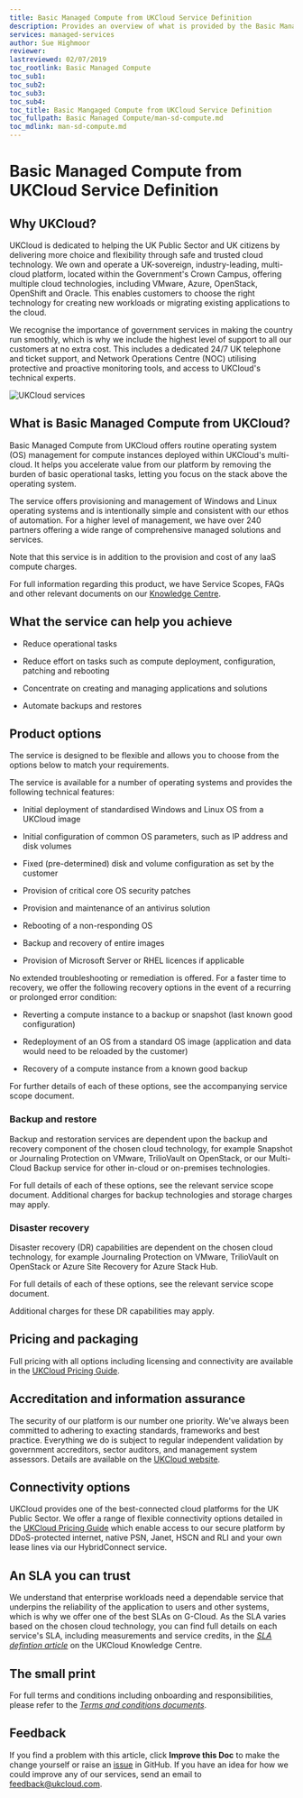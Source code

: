 ```yaml
---
title: Basic Managed Compute from UKCloud Service Definition
description: Provides an overview of what is provided by the Basic Managed Compute from UKCloud service
services: managed-services
author: Sue Highmoor
reviewer:
lastreviewed: 02/07/2019
toc_rootlink: Basic Managed Compute
toc_sub1: 
toc_sub2:
toc_sub3:
toc_sub4:
toc_title: Basic Mangaged Compute from UKCloud Service Definition
toc_fullpath: Basic Managed Compute/man-sd-compute.md
toc_mdlink: man-sd-compute.md
---
```


# Basic Managed Compute from UKCloud Service Definition

## Why UKCloud?

UKCloud is dedicated to helping the UK Public Sector and UK citizens by delivering more choice and flexibility through safe and trusted cloud technology. We own and operate a UK-sovereign, industry-leading, multi-cloud platform, located within the Government's Crown Campus, offering multiple cloud technologies, including VMware, Azure, OpenStack, OpenShift and Oracle. This enables customers to choose the right technology for creating new workloads or migrating existing applications to the cloud.

We recognise the importance of government services in making the country run smoothly, which is why we include the highest level of support to all our customers at no extra cost. This includes a dedicated 24/7 UK telephone and ticket support, and Network Operations Centre (NOC) utilising protective and proactive monitoring tools, and access to UKCloud's technical experts.

![UKCloud services](images/ukc-services.png)

## What is Basic Managed Compute from UKCloud?

Basic Managed Compute from UKCloud offers routine operating system (OS) management for compute instances deployed within UKCloud's multi-cloud. It helps you accelerate value from our platform by removing the burden of basic operational tasks, letting you focus on the stack above the operating system.

The service offers provisioning and management of Windows and Linux operating systems and is intentionally simple and consistent with our ethos of automation. For a higher level of management, we have over 240 partners offering a wide range of comprehensive managed solutions and services.

Note that this service is in addition to the provision and cost of any IaaS compute charges.

For full information regarding this product, we have Service Scopes, FAQs and other relevant documents on our [Knowledge Centre](https://docs.ukcloud.com).

## What the service can help you achieve

- Reduce operational tasks

- Reduce effort on tasks such as compute deployment, configuration, patching and rebooting

- Concentrate on creating and managing applications and solutions

- Automate backups and restores

## Product options

The service is designed to be flexible and allows you to choose from the options below to match your requirements.

The service is available for a number of operating systems and provides the following technical features:

- Initial deployment of standardised Windows and Linux OS from a UKCloud image

- Initial configuration of common OS parameters, such as IP address and disk volumes

- Fixed (pre-determined) disk and volume configuration as set by the customer

- Provision of critical core OS security patches

- Provision and maintenance of an antivirus solution

- Rebooting of a non-responding OS

- Backup and recovery of entire images

- Provision of Microsoft Server or RHEL licences if applicable

No extended troubleshooting or remediation is offered. For a faster time to recovery, we offer the following recovery options in the event of a recurring or prolonged error condition:

- Reverting a compute instance to a backup or snapshot (last known good configuration)

- Redeployment of an OS from a standard OS image (application and data would need to be reloaded by the customer)

- Recovery of a compute instance from a known good backup

For further details of each of these options, see the accompanying service scope document.

### Backup and restore

Backup and restoration services are dependent upon the backup and recovery component of the chosen cloud technology, for example Snapshot or Journaling Protection on VMware, TrilioVault on OpenStack, or our Multi-Cloud Backup service for other in-cloud or on-premises technologies.

For full details of each of these options, see the relevant service scope document. Additional charges for backup technologies and storage charges may apply.

### Disaster recovery

Disaster recovery (DR) capabilities are dependent on the chosen cloud technology, for example Journaling Protection on VMware, TrilioVault on OpenStack or Azure Site Recovery for Azure Stack Hub.

For full details of each of these options, see the relevant service scope document.

Additional charges for these DR capabilities may apply.

## Pricing and packaging

Full pricing with all options including licensing and connectivity are available in the [UKCloud Pricing Guide](https://ukcloud.com/pricing-guide).

## Accreditation and information assurance

The security of our platform is our number one priority. We've always been committed to adhering to exacting standards, frameworks and best practice. Everything we do is subject to regular independent validation by government accreditors, sector auditors, and management system assessors. Details are available on the [UKCloud website](https://ukcloud.com/governance/).

## Connectivity options

UKCloud provides one of the best-connected cloud platforms for the UK Public Sector. We offer a range of flexible connectivity options detailed in the [UKCloud Pricing Guide](https://ukcloud.com/pricing-guide) which enable access to our secure platform by DDoS-protected internet, native PSN, Janet, HSCN and RLI and your own lease lines via our HybridConnect service.

## An SLA you can trust

We understand that enterprise workloads need a dependable service that underpins the reliability of the application to users and other systems, which is why we offer one of the best SLAs on G-Cloud. As the SLA varies based on the chosen cloud technology, you can find full details on each service's SLA, including measurements and service credits, in the [*SLA defintion article*](../other/other-ref-sla-definition.md) on the UKCloud Knowledge Centre.

## The small print

For full terms and conditions including onboarding and responsibilities, please refer to the [*Terms and conditions documents*](../other/other-ref-terms-and-conditions.md).

## Feedback

If you find a problem with this article, click **Improve this Doc** to make the change yourself or raise an [issue](https://github.com/UKCloud/documentation/issues) in GitHub. If you have an idea for how we could improve any of our services, send an email to <feedback@ukcloud.com>.
